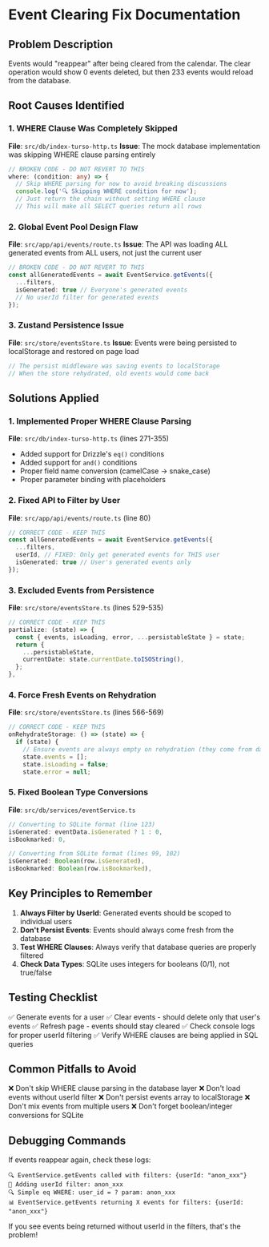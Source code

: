 # Event Clearing Fix Documentation

## Problem Description
Events would "reappear" after being cleared from the calendar. The clear operation would show 0 events deleted, but then 233 events would reload from the database.

## Root Causes Identified

### 1. WHERE Clause Was Completely Skipped
**File**: `src/db/index-turso-http.ts`
**Issue**: The mock database implementation was skipping WHERE clause parsing entirely
```typescript
// BROKEN CODE - DO NOT REVERT TO THIS
where: (condition: any) => {
  // Skip WHERE parsing for now to avoid breaking discussions
  console.log('🔍 Skipping WHERE condition for now');
  // Just return the chain without setting WHERE clause
  // This will make all SELECT queries return all rows
```

### 2. Global Event Pool Design Flaw
**File**: `src/app/api/events/route.ts`
**Issue**: The API was loading ALL generated events from ALL users, not just the current user
```typescript
// BROKEN CODE - DO NOT REVERT TO THIS
const allGeneratedEvents = await EventService.getEvents({
  ...filters,
  isGenerated: true // Everyone's generated events
  // No userId filter for generated events
});
```

### 3. Zustand Persistence Issue
**File**: `src/store/eventsStore.ts`
**Issue**: Events were being persisted to localStorage and restored on page load
```typescript
// The persist middleware was saving events to localStorage
// When the store rehydrated, old events would come back
```

## Solutions Applied

### 1. Implemented Proper WHERE Clause Parsing
**File**: `src/db/index-turso-http.ts` (lines 271-355)
- Added support for Drizzle's `eq()` conditions
- Added support for `and()` conditions
- Proper field name conversion (camelCase → snake_case)
- Proper parameter binding with placeholders

### 2. Fixed API to Filter by User
**File**: `src/app/api/events/route.ts` (line 80)
```typescript
// CORRECT CODE - KEEP THIS
const allGeneratedEvents = await EventService.getEvents({
  ...filters,
  userId, // FIXED: Only get generated events for THIS user
  isGenerated: true // User's generated events only
});
```

### 3. Excluded Events from Persistence
**File**: `src/store/eventsStore.ts` (lines 529-535)
```typescript
// CORRECT CODE - KEEP THIS
partialize: (state) => {
  const { events, isLoading, error, ...persistableState } = state;
  return {
    ...persistableState,
    currentDate: state.currentDate.toISOString(),
  };
},
```

### 4. Force Fresh Events on Rehydration
**File**: `src/store/eventsStore.ts` (lines 566-569)
```typescript
// CORRECT CODE - KEEP THIS
onRehydrateStorage: () => (state) => {
  if (state) {
    // Ensure events are always empty on rehydration (they come from database)
    state.events = [];
    state.isLoading = false;
    state.error = null;
```

### 5. Fixed Boolean Type Conversions
**File**: `src/db/services/eventService.ts`
```typescript
// Converting to SQLite format (line 123)
isGenerated: eventData.isGenerated ? 1 : 0,
isBookmarked: 0,

// Converting from SQLite format (lines 99, 102)
isGenerated: Boolean(row.isGenerated),
isBookmarked: Boolean(row.isBookmarked),
```

## Key Principles to Remember

1. **Always Filter by UserId**: Generated events should be scoped to individual users
2. **Don't Persist Events**: Events should always come fresh from the database
3. **Test WHERE Clauses**: Always verify that database queries are properly filtered
4. **Check Data Types**: SQLite uses integers for booleans (0/1), not true/false

## Testing Checklist

✅ Generate events for a user
✅ Clear events - should delete only that user's events
✅ Refresh page - events should stay cleared
✅ Check console logs for proper userId filtering
✅ Verify WHERE clauses are being applied in SQL queries

## Common Pitfalls to Avoid

❌ Don't skip WHERE clause parsing in the database layer
❌ Don't load events without userId filter
❌ Don't persist events array to localStorage
❌ Don't mix events from multiple users
❌ Don't forget boolean/integer conversions for SQLite

## Debugging Commands

If events reappear again, check these logs:
```
🔍 EventService.getEvents called with filters: {userId: "anon_xxx"}
🎯 Adding userId filter: anon_xxx
🔍 Simple eq WHERE: user_id = ? param: anon_xxx
📊 EventService.getEvents returning X events for filters: {userId: "anon_xxx"}
```

If you see events being returned without userId in the filters, that's the problem!